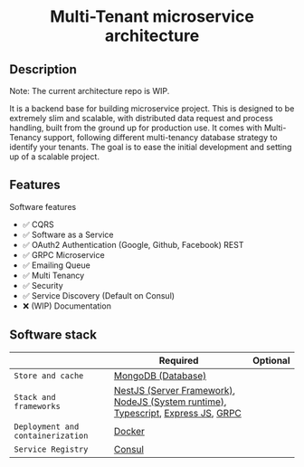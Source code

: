 <h1 align="center">Multi-Tenant microservice architecture</h1>

## Description

Note: The current architecture repo is WIP.

It is a backend base for building microservice project. This is designed to be extremely slim and scalable, with distributed data request and process handling, built from the ground up for production use. It comes with Multi-Tenancy support, following different multi-tenancy database strategy to identify your tenants. The goal is to ease the initial development and setting up of a scalable project.

## Features

Software features

- ✅ CQRS
- ✅ Software as a Service
- ✅ OAuth2 Authentication (Google, Github, Facebook) REST
- ✅ GRPC Microservice
- ✅ Emailing Queue
- ✅ Multi Tenancy
- ✅ Security
- ✅ Service Discovery (Default on Consul)
- ❌ (WIP) Documentation

## Software stack

|                                   | Required                                                                                                                                                                                                    | Optional |
| --------------------------------- | ----------------------------------------------------------------------------------------------------------------------------------------------------------------------------------------------------------- | -------- |
| `Store and cache`                 | [MongoDB (Database)](https://www.mongodb.com/)                                                                                                                                                              |
| `Stack and frameworks`            | [NestJS (Server Framework)](https://nestjs.com), [NodeJS (System runtime)](https://nodejs.org), [Typescript](https://www.typescriptlang.org), [Express JS](https://expressjs.com), [GRPC](https://grpc.io/) |
| `Deployment and containerization` | [Docker](https://www.docker.com/)                                                                                                                                                                           |
| `Service Registry`                | [Consul](https://consul.io/)                                                                                                                                                                                |
